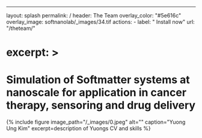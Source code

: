---
layout: splash
permalink: /
header: The Team
  overlay_color: "#5e616c"
  overlay_image: softnanolab/_images/34.tif
  actions:
    - label: "<i class='fas fa-download'></i> Install now"
      url: "/theteam/"
# excerpt: >
# Simulation of Softmatter systems at nanoscale for application in cancer therapy, sensoring and drug delivery

{% include figure 
image_path="/_images/0.jpeg" 
alt="" 
caption="Yuong Ung Kim"
excerpt=description of Yuongs CV and skills
%}

